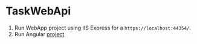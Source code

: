 # TaskWebApi

1. Run WebApp project using IIS Express for a `https://localhost:44354/`.  
2. Run Angular [project](https://github.com/Dewold/TaskAngular/tree/develop)
